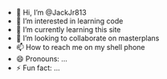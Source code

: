 - 👋 Hi, I’m @JackJr813
- 👀 I’m interested in learning code
- 🌱 I’m currently learning this site
- 💞️ I’m looking to collaborate on masterplans
- 📫 How to reach me on my shell phone
- 😄 Pronouns: ...
- ⚡ Fun fact: ...
<!---
JackJr813/JackJr813 is a ✨ special ✨ repository because its `README.md` (this file) appears on your GitHub profile.
You can click the Preview link to take a look at your changes.
--->
